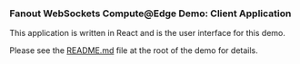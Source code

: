 ### Fanout WebSockets Compute@Edge Demo: Client Application

This application is written in React and is the user interface for this demo.

Please see the [README.md](https://github.com/fastly/fanout-compute-js-demo) file at the root of the demo for details.
